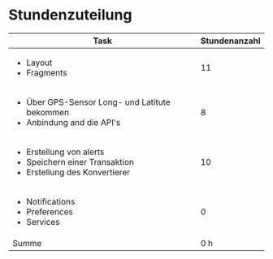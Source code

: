 # Stundenzuteilung

| Task | Stundenanzahl 
| - | - 
| <ul><li>Layout</li><li>Fragments</li></ul> | 11
| <ul><li>Über GPS-Sensor Long- und Latitute bekommen</li><li>Anbindung and die API's</li></ul> | 8
| <ul><li>Erstellung von alerts</li><li>Speichern einer Transaktion</li><li>Erstellung des Konvertierer</li></ul> | 10 
| <ul><li>Notifications</li><li>Preferences</li><li>Services</li></ul> | 0 
| Summe | 0 h 
